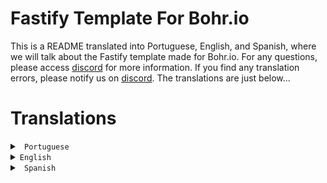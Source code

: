 # Fastify Template For Bohr.io

This is a README translated into Portuguese, English, and Spanish, where we will talk about the Fastify template made for Bohr.io. For any questions, please access [discord](https://discord.com/invite/p3hhfGg2Uy) for more information. If you find any translation errors, please notify us on [discord](https://discord.com/invite/p3hhfGg2Uy). The translations are just below...

# Translations

<details>
<summary>
  <code> Portuguese</code>
</summary>

# O que é o Fastify?

O Fastify é um framework web focado em proporcionar uma melhor qualidade e experiência aos desenvolvedores com o mínimo de sobrecarga. O Fastify foi inspirado em Hapi, Express e outros. Caso queira saber mais sobre o fastify, recomendo consultar a [documentação](https://fastify.dev/docs/latest/) para saber de mais detalhes sobre esse framework.

## Para que serve este template?

Neste projeto, você encontrará um modelo criado para oferecer aos desenvolvedores uma base para iniciar o desenvolvimento de suas aplicações com o Fastify no Bohr.io. Pensando em atender às necessidades desses desenvolvedores, este template foi iniciado. No entanto, este template pode sofrer alterações em futuras atualizações.

## Como iniciar o projeto?

Comece a inicialização do seu projeto a partir daqui...

Ao desenvolver, recomendamos que você utilize o seguinte comando:

```sh
cd ./api/core && npm run dev
```

Para construir o arquivo principal, onde todos os builds serão armazenados, digite o seguinte comando:

```sh
npx bohr dev
```

Observação: Este arquivo será armazenado na pasta `./dist/serve.js`.

Para iniciar o projeto, utilize o seguinte comando:

```sh
cd ./api/core && npm run start
```

## Como funcionam as Rotas neste projeto

No Bohr.io, já está definida uma rota padrão para as APIs, que é `/api`. Atualmente, não é possível modificar a rota padrão das APIs implementadas no Bohr.io, portanto, tudo começa na rota `/api` - esta é a sua rota principal.

Observação: Se você definiu o código desta maneira...

```ts
app.get('/api', (request: FastifyRequest, reply: FastifyReply) => {
  return { Exemplo: "Olá, mundo!" }
})
```

A rota será `/api/api`, como mencionado anteriormente, a rota principal é `/api`, então neste modelo, seria mais adequado usar `/` em vez de `/api`.

Feito para o [Bohr.io](https://bohr.io)
</details>

<details>
<summary>
  <code>English</code>
</summary>

# What is Fastify?

Fastify is a web framework focused on providing a better quality and experience for developers with minimal overhead. Fastify was inspired by Hapi, Express, and others. If you want to learn more about Fastify, I recommend checking out the [documentation](https://fastify.dev/docs/latest/) for more details about this framework.

## What is the purpose of this template?

In this project, you will find a template created to give developers a foundation to start their application development with Fastify on Bohr.io. With the aim of meeting the needs of these developers, this template was initiated. However, this template may undergo changes in future updates.

## How to start the project?

Begin the initialization of your project from here...

When developing, we recommend using the following command:

```sh
npx bohr dev
```

To build the main file where all builds will be stored, enter the following command:

```sh
cd ./api/core && npm run build
```

Note: This file will be stored in the `./dist/serve.js` folder.

To start the project, use the following command:

```sh
cd ./api/core && npm run start
```

## How do routes work in this project?

In Bohr.io, a default route for APIs is already defined, which is `/api`. Currently, it is not possible to modify the default route of APIs implemented on Bohr.io, so everything starts at the `/api` route - this is your main route.

Note: If you have defined the code like this...

```ts
app.get('/api', (request: FastifyRequest, reply: FastifyReply) => {
  return { Example: "Hello, world!" }
})
```

The route will be `/api/api`, as mentioned earlier, the main route is `/api`, so in this template, it would be more appropriate to use `/` instead of `/api`.

Made for [Bohr.io](https://bohr.io)
</summary>
</details>

<details>
<summary>
  <code> Spanish </code>
</summary>

# ¿Qué es Fastify?

Fastify es un marco web enfocado en proporcionar una mejor calidad y experiencia para los desarrolladores con una sobrecarga mínima. Fastify se inspiró en Hapi, Express y otros. Si deseas obtener más información sobre Fastify, te recomiendo consultar la [documentación](https://fastify.dev/docs/latest/) para obtener más detalles sobre este marco.

## ¿Cuál es el propósito de esta plantilla?

En este proyecto, encontrarás una plantilla creada para brindar a los desarrolladores una base para comenzar el desarrollo de sus aplicaciones con Fastify en Bohr.io. Con el objetivo de satisfacer las necesidades de estos desarrolladores, se inició esta plantilla. Sin embargo, esta plantilla puede sufrir cambios en futuras actualizaciones.

## ¿Cómo iniciar el proyecto?

Comienza la inicialización de tu proyecto desde aquí...

Al desarrollar, recomendamos usar el siguiente comando:

```sh
npx bohr dev
```

Para construir el archivo principal donde se almacenarán todas las compilaciones, ingresa el siguiente comando:

```sh
cd ./api/core && npm run build
```

Nota: Este archivo se almacenará en la carpeta `./dist/serve.js`.

Para iniciar el proyecto, utiliza el siguiente comando:

```sh
cd ./api/core && npm run start
```

## ¿Cómo funcionan las rutas en este proyecto?

En Bohr.io, ya se ha definido una ruta predeterminada para las API, que es `/api`. Actualmente, no es posible modificar la ruta predeterminada de las API implementadas en Bohr.io, por lo que todo comienza en la ruta `/api`, que es tu ruta principal.

Nota: Si has definido el código de esta manera...

```ts
app.get('/api', (solicitud: FastifyRequest, respuesta: FastifyReply) => {
  return { Ejemplo: "¡Hola, mundo!" }
})
```

La ruta será `/api/api`, como se mencionó anteriormente, la ruta principal es `/api`, por lo que en esta plantilla sería más apropiado usar `/` en lugar de `/api`.

Hecho para [Bohr.io](https://bohr.io).

</details>
